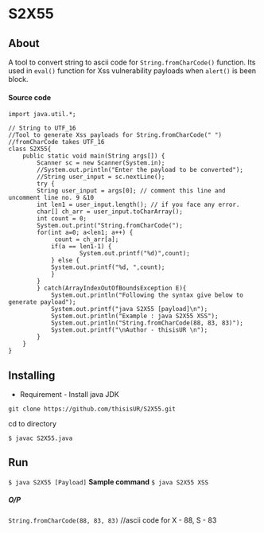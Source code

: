 # S2X55
## About
A tool to convert string to ascii code for `String.fromCharCode()` function.
Its used in `eval()` function for Xss vulnerability payloads when `alert()` is been block.

#### Source code 
``` source code
import java.util.*;

// String to UTF_16
//Tool to generate Xss payloads for String.fromCharCode(" ")
//fromCharCode takes UTF_16
class S2X55{
	public static void main(String args[]) {
		Scanner sc = new Scanner(System.in);
		//System.out.println("Enter the payload to be converted");
		//String user_input = sc.nextLine();
		try {
		String user_input = args[0]; // comment this line and uncomment line no. 9 &10
		int len1 = user_input.length(); // if you face any error.
		char[] ch_arr = user_input.toCharArray();
		int count = 0;
		System.out.print("String.fromCharCode(");
		for(int a=0; a<len1; a++) {
			 count = ch_arr[a];
			if(a == len1-1) {
					System.out.printf("%d)",count);
			} else {
			System.out.printf("%d, ",count);
			}
		}
		} catch(ArrayIndexOutOfBoundsException E){
			System.out.println("Following the syntax give below to generate payload");
			System.out.printf("java S2X55 [payload]\n");
			System.out.println("Example : java S2X55 XSS");
			System.out.println("String.fromCharCode(88, 83, 83)");
			System.out.printf("\nAuthor - thisisUR \n");
		}
    }
}
```
## Installing
- Requirement - Install java JDK 

`git clone https://github.com/thisisUR/S2X55.git`

cd to directory

`$ javac S2X55.java`

## Run
`$ java S2X55 [Payload]`
**Sample command**
`$ java S2X55 XSS`
##### O/P 
`String.fromCharCode(88, 83, 83)` //ascii code for X - 88, S - 83

